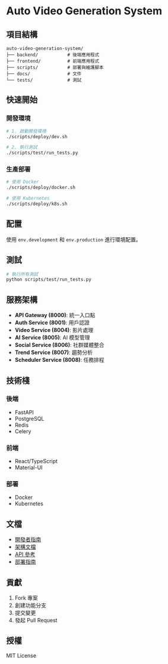 # Auto Video Generation System

## 項目結構

```
auto-video-generation-system/
├── backend/           # 後端應用程式
├── frontend/          # 前端應用程式
├── scripts/           # 部署與維護腳本
├── docs/              # 文件
└── tests/             # 測試
```

## 快速開始

### 開發環境

```bash
# 1. 啟動開發環境
./scripts/deploy/dev.sh

# 2. 執行測試
./scripts/test/run_tests.py
```

### 生產部署

```bash
# 使用 Docker
./scripts/deploy/docker.sh

# 使用 Kubernetes
./scripts/deploy/k8s.sh
```

## 配置

使用 `env.development` 和 `env.production` 進行環境配置。

## 測試

```bash
# 執行所有測試
python scripts/test/run_tests.py
```

## 服務架構

- **API Gateway (8000)**: 統一入口點
- **Auth Service (8001)**: 用戶認證
- **Video Service (8004)**: 影片處理
- **AI Service (8005)**: AI 模型管理
- **Social Service (8006)**: 社群媒體整合
- **Trend Service (8007)**: 趨勢分析
- **Scheduler Service (8008)**: 任務排程

## 技術棧

### 後端
- FastAPI
- PostgreSQL
- Redis
- Celery

### 前端
- React/TypeScript
- Material-UI

### 部署
- Docker
- Kubernetes

## 文檔

- [開發者指南](docs/DEVELOPER_GUIDE.md)
- [架構文檔](docs/ARCHITECTURE.md)
- [API 參考](docs/API_REFERENCE.md)
- [部署指南](docs/DEPLOYMENT.md)

## 貢獻

1. Fork 專案
2. 創建功能分支
3. 提交變更
4. 發起 Pull Request

## 授權

MIT License

